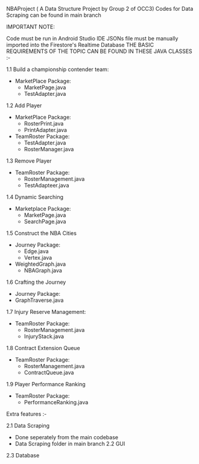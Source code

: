 NBAProject ( A Data Structure Project by Group 2 of OCC3)
Codes for Data Scraping can be found in main branch

IMPORTANT NOTE:

Code must be run in Android Studio IDE
JSONs file must be manually imported into the Firestore's Realtime Database
THE BASIC REQUIREMENTS OF THE TOPIC CAN BE FOUND IN THESE JAVA CLASSES :-

1.1 Build a championship contender team:
- MarketPlace Package:
  - MarketPage.java
  - TestAdapter.java
  
1.2 Add Player
- MarketPlace Package:
  - RosterPrint.java
  - PrintAdapter.java
- TeamRoster Package:
  - TestAdapter.java
  - RosterManager.java
  
1.3 Remove Player
- TeamRoster Package:
  - RosterManagement.java
  - TestAdapteer.java
  
1.4 Dynamic Searching
- Marketplace Package:
  - MarketPage.java
  - SearchPage.java
  
1.5 Construct the NBA Cities
- Journey Package:
  - Edge.java
  - Vertex.java
- WeightedGraph.java
  - NBAGraph.java

1.6 Crafting the Journey
- Journey Package:
- GraphTraverse.java

1.7 Injury Reserve Management:
- TeamRoster Package:
  - RosterManagement.java
  - InjuryStack.java
    
1.8 Contract Extension Queue
- TeamRoster Package:
  - RosterManagement.java
  - ContractQueue.java
  
1.9 Player Performance Ranking
- TeamRoster Package:
  - PerformanceRanking.java
 
    
Extra features :-

2.1 Data Scraping

- Done seperately from the main codebase
- Data Scraping folder in main branch
2.2 GUI

2.3 Database
